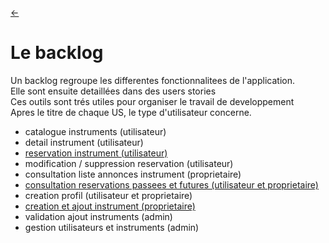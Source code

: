 <link rel="stylesheet" href="style.css"/>

[<span class="icon-big">&#8592;</span>](./2-analyse.md)

# Le backlog

Un backlog regroupe les differentes fonctionnalitees de l'application.<br>
Elle sont ensuite detaillées dans des users stories<br>
Ces outils sont trés utiles pour organiser le travail de developpement<br> 
Apres le titre de chaque US, le type d'utilisateur concerne.<br>


-   catalogue instruments (utilisateur)
-   detail instrument (utilisateur)
-   [reservation instrument (utilisateur)](./users-stories/reservations.md)
-   modification / suppression reservation (utilisateur)
-   consultation liste annonces instrument (proprietaire)
-   [consultation reservations passees et futures (utilisateur et proprietaire)](./users-stories/historique-resa.md)
-   creation profil (utilisateur et proprietaire)
-   [creation et ajout instrument (proprietaire)](./users-stories/ajout-instrument.md)
-   validation ajout instruments (admin)
-   gestion utilisateurs et instruments (admin)